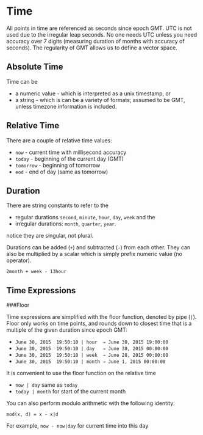 Time
====

All points in time are referenced as seconds since epoch GMT.  UTC is not used 
due to the irregular leap seconds.  No one needs UTC unless you need accuracy 
over 7 digits (measuring duration of months with accuracy of seconds).  The 
regularity of GMT allows us to define a vector space.

Absolute Time
-------------

Time can be 

* a numeric value - which is interpreted as a unix timestamp, or 
* a string - which is can be a variety of formats; assumed to be GMT, unless timezone information is included.     

Relative Time
-------------

There are a couple of relative time values:

* `now` - current time with millisecond accuracy 
* `today` - beginning of the current day (GMT)
* `tomorrow` - beginning of tomorrow 
* `eod` - end of day (same as tomorrow) 

Duration
--------

There are string constants to refer to the 

* regular durations `second`, `minute`, `hour`, `day`, `week` and the 
* irregular durations: `month`, `quarter`, `year`.
 
notice they are singular, not plural. 

Durations can be added (`+`) and subtracted (`-`) from each other.  They can also be multiplied by a scalar which is simply prefix numeric value (no operator).

	2month + week - 13hour



Time Expressions
----------------

###Floor

Time expressions are simplified with the floor function, denoted by pipe (`|`).   Floor only works on time points, and rounds down to closest time that is a multiple of the given duration since epoch GMT:

* `June 30, 2015  19:50:10 | hour  ⇒ June 30, 2015 19:00:00` 
* `June 30, 2015  19:50:10 | day   ⇒ June 30, 2015 00:00:00`
* `June 30, 2015  19:50:10 | week  ⇒ June 28, 2015 00:00:00`
* `June 30, 2015  19:50:10 | month ⇒ June 1, 2015 00:00:00` 

It is convenient to use the floor function on the relative time 

* `now | day`  same as `today`
* `today | month` for start of the current month

You can also perform modulo arithmetic with the following identity:

	mod(x, d) = x - x|d

For example, `now - now|day` for current time into this day 



 




